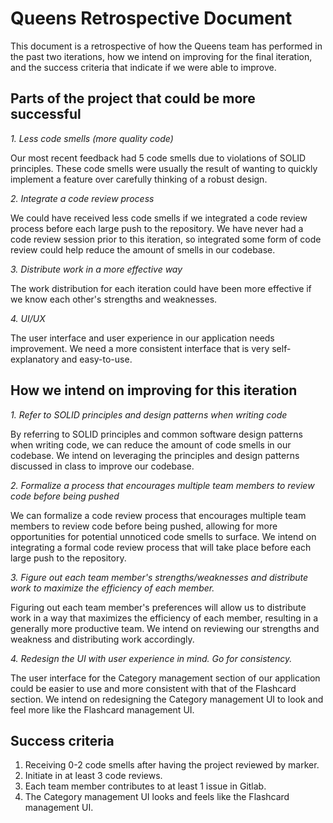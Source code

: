 # Queens Retrospective Document

This document is a retrospective of how the Queens team has performed in the past two iterations, how we intend on improving for the final iteration, and the success criteria that indicate if we were able to improve.

## Parts of the project that could be more successful
_1. Less code smells (more quality code)_  

Our most recent feedback had 5 code smells due to violations of SOLID principles. These code smells were usually the result of wanting to quickly implement a feature over carefully thinking of a robust design.

_2. Integrate a code review process_  

We could have received less code smells if we integrated a code review process before each large push to the repository. We have never had a code review session prior to this iteration, so integrated some form of code review could help reduce the amount of smells in our codebase.  

_3. Distribute work in a more effective way_  

The work distribution for each iteration could have been more effective if we know each other's strengths and weaknesses. 

_4. UI/UX_

The user interface and user experience in our application needs improvement. We need a more consistent interface that is very self-explanatory and easy-to-use.

## How we intend on improving for this iteration
_1. Refer to SOLID principles and design patterns when writing code_

By referring to SOLID principles and common software design patterns when writing code, we can reduce the amount of code smells in our codebase. We intend on leveraging the principles and design patterns discussed in class to improve our codebase.

_2. Formalize a process that encourages multiple team members to review code before being pushed_

We can formalize a code review process that encourages multiple team members to review code before being pushed, allowing for more opportunities for potential unnoticed code smells to surface. We intend on integrating a formal code review process that will take place before each large push to the repository.

_3. Figure out each team member's strengths/weaknesses and distribute work to maximize the efficiency of each member._

Figuring out each team member's preferences will allow us to distribute work in a way that maximizes the efficiency of each member, resulting in a generally more productive team. We intend on reviewing our strengths and weakness and distributing work accordingly.

_4. Redesign the UI with user experience in mind. Go for consistency._

The user interface for the Category management section of our application could be easier to use and more consistent with that of the Flashcard section. We intend on redesigning the Category management UI to look and feel more like the Flashcard management UI.

## Success criteria
1. Receiving 0-2 code smells after having the project reviewed by marker.
2. Initiate in at least 3 code reviews.
3. Each team member contributes to at least 1 issue in Gitlab.
4. The Category management UI looks and feels like the Flashcard management UI.
